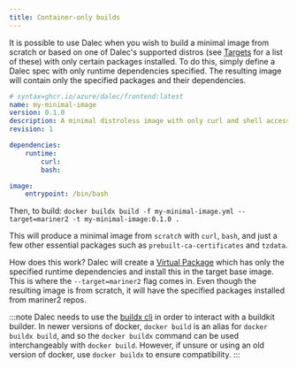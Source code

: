 ```yaml
---
title: Container-only builds
---
```



It is possible to use Dalec when you wish to build a minimal image from scratch or based on one of Dalec's supported distros (see [Targets](targets.md) for a list of these) with only certain packages installed. To do this, simply define a Dalec spec with only runtime dependencies specified. The resulting image will contain only the specified packages and their dependencies.

```yaml
# syntax=ghcr.io/azure/dalec/frontend:latest
name: my-minimal-image
version: 0.1.0
description: A minimal distroless image with only curl and shell access
revision: 1

dependencies:
    runtime:
        curl:
        bash:

image:
    entrypoint: /bin/bash

```

Then, to build:
`docker buildx build -f my-minimal-image.yml --target=mariner2 -t my-minimal-image:0.1.0 .`

This will produce a minimal image from `scratch` with `curl`, `bash`, and just a few other essential packages such as `prebuilt-ca-certificates` and `tzdata`. 

How does this work? Dalec will create a [Virtual Package](virtual-packages.md) which has only the specified runtime dependencies and install this in the target base image. This is where the `--target=mariner2` flag comes in. Even though the resulting image is from scratch, it will have the specified packages installed from mariner2 repos.

:::note
Dalec needs to use the [buildx cli](https://github.com/docker/buildx#manual-download) in order to interact with a buildkit builder. In newer versions of docker, `docker build` is an alias for `docker buildx build`, and so the `docker buildx` command can be used interchangeably with `docker build`. However, if unsure or using an old version of docker, use `docker buildx` to ensure compatibility.
:::
